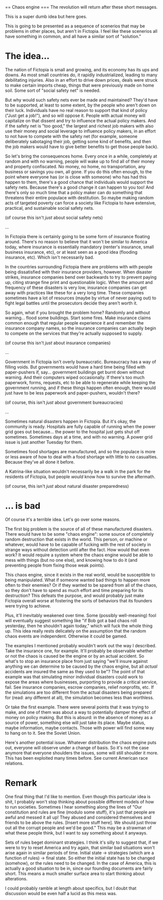 == Chaos engine
=== The revolution will return after these short messages.

This is a super dumb idea but here goes.

This is going to be presented as a sequence of scenerios that may be problems in other places, but aren't in Fictopia. I feel like these scenerios all have something in common, and all have a similar sort of "solution."

# The idea...

The nation of Fictopia is small and growing, and its economy has its ups and downs. As most small countries do, it rapidly industrialized, leading to many debilitating injuries. Also in an effort to drive down prices, deals were struck to make certain imports cheap, things that were previously made on home soil. Some sort of "social safety net" is needed.

But why would such safety nets ever be made and maintained? They'd have to be supported, at least to some extent, by the people who aren't down on their luck. Individuals have no real reason to support that kind of policy ("Just get a job!"), and so will oppose it. People with actual money will capitalize on that dissent and try to influence the actual policy makers. And if the safety net is "too good," the largest and richest job makers with also use their money and social leverage to influence policy makers, in an effort to not have to compete with the safety net (for example, someone deliberately sabotaging their job, getting some kind of benefits, and then the job makers would have to give better benefits to get those people back).

So let's bring the consequences home. Every once in a while, completely at random and with no warning, people will wake up to find all of their money and property confiscated. No money, no home, no transportation, any business or savings you own, all gone. If you do this often enough, to the point where everyone has (or is close with someone) who has had this happen to them, there's a good chance that individuals would support the safety nets. Because there's a good change it can happen to you too! And there's only so much time that a policy maker can do something that threatens their entire populace with destitution. So maybe making random acts of targeted poverty can force a society like Fictopia to have extensive, practical, and sustainable social safety nets.

(of course this isn't *just* about social safety nets)

...

In Fictopia there is certainly going to be some form of insurance floating around. There's no reason to believe that it won't be similar to America today, where insurance is essentially mandatory (renter's insurance, small business insurance, etc), or at least seen as a good idea (flooding insurance, etc). Which isn't necessarily bad.

In the countries surrounding Fictopia there are problems with with people being dissatisfied with their insurance providers, however. When disaster strikes, insurance companies bend over backwards to try to prevent paying up, citing strange fine print and questionable logic. When the amount and frequency of these disasters is very low, insurance companies can get away with practices like these for a very long time. These companies sometimes have a lot of resources (maybe by virtue of never paying out) to fight legal battles until the prosecutors decide they aren't worth it.

So again, what if you brought the problem home? Randomly and without warning... flood some buildings. Start some fires. Make insurance claims common enough that regular people experience it and remember the insurance company names, so the insurance companies can actually begin to compete on the services that they're actually supposed to supply.

(of course this isn't *just* about insurance companies)

...

Government in Fictopia isn't overly bureaucratic. Bureaucracy has a way of filling voids. But governments would have a hard time being filled with paper-pushers if, say... government buildings get burnt down without warning. And their computers wiped occasionally. If there's too much paperwork, forms, requests, etc to be able to regenerate while keeping the government running, and if these things happen often enough, there would just have to be less paperwork and paper-pushers, wouldn't there?

(of course, this isn't *just* about government bureaucracies)

...

Sometimes natural disasters happen in Fictopia. But it's okay, the community is ready. Hospitals are fully capable of running when the power grid goes out because... the power to the hospital just gets shut off sometimes. Sometimes days at a time, and with no warning. A power grid issue is just another Tuesday for them.

Sometimes food shortages are manufactured, and so the populace is more or less aware of how to deal with a food shortage with little to no casualties. Because they've all done it before.

A Katrina-like situation wouldn't necessarily be a walk in the park for the residents of Fictopia, but people *would* know how to survive the aftermath.

(of course, this isn't *just* about natural disaster preparedness)

# ... is bad

Of course it's a terrible idea. Let's go over some reasons.

The first big problem is the source of all of these manufactured disasters. There would have to be some "chaos engine": some source of completely random destruction that exists in the world. This person, or machine or whatever, would have to be capable of fucking with the rest of society in strange ways without detection until after the fact. How would that even work? It would require a system where the chaos engine would be able to mess with things (but no one else), and knowing how to do it (and preventing people from fixing those weak points).

This chaos engine, since it exists in the real world, would be susceptible to being manipulated. What if someone wanted bad things to happen more often to their enemies? Or if they wanted to be spared from all of the chaos, so they don't have to spend as much effort and time preparing for its destruction? This defeats the purpose, and would probably just make Fictopia overall worse at fostering the sorts of behaviors that its founders were trying to achieve.

Plus, it'll inevitably weakened over time. Some (possibly well-meaning) fool will eventually suggest something like "if Bob got a bad chaos roll yesterday, then he shouldn't again today," which will fuck the whole thing up. This idea really rests delicately on the assumption that the random chaos events are independent. Otherwise it could be gamed.

The examples I mentioned probably wouldn't work out the way I described. Take the insurance one, for example. It'll probably be observable whether or not the chaos is caused be the engine or by an actual accident. So what's to stop an insurance place from just saying "we'll insure against anything we can determine to be caused by the chaos engine, but all *actual* accidents are insured the same as they used to be"? The point of that example was that simulating minor individual disasters could work to expose the areas where businesses, purporting to provide a critical service, fail. See insurance companies, escrow companies, relief nonprofits, etc. If the simulations are too different from the actual disasters being prepared for (read: any different at all), the simulation becomes less than worthless.

Or take the first example. There were several points that it was trying to make, and one of them was about a way to potentially damper the effect of money on policy making. But this is absurd: in the absence of money as a source of power, something else will just take its place. Maybe status, maybe information, maybe contacts. Those with power will find some way to hang on to it. See the Soviet Union.

Here's another potential issue. Whatever distribution the chaos engine puts out, everyone will observe under a change of basis. So it's not the case anymore that everyone shoulders the issues, some will still shoulder it more. This has been exploited many times before. See current American race relations.

# Remark

One final thing that I'd like to mention. Even though this particular idea is shit, I probably won't stop thinking about possible different models of how to run societies. Sometimes I hear something along the lines of "Our constitution and rules are fine (modulo some stuff), it's just that people are awful and messed it all up! They abused and considered themselves and friends to be above the rules. [Insert more stuff here]. We should just throw out all the corrupt people and we'd be good." This may be a strawman of what these people think, but I want to say something about it anyways.

Sets of rules beget dominant strategies. I think it's silly to suggest that, if we were to try to reset America and try again, that similar bad situations won't arise again in similar periods of time. Initial state -> strategies (which are a function of rules) -> final state. So either the initial state has to be changed (somehow), or the rules need to be changed. In the case of America, this is actually a good situation to be in, since our founding documents are fairly short. This means a much smaller surface area to start thinking about alterations.

I could probably ramble at length about specifics, but I doubt that discussion would be even half a lucid as this mess was.
